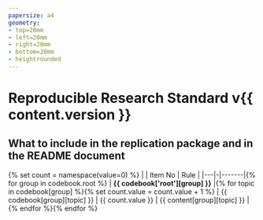```yaml
---
papersize: a4
geometry:
- top=20mm
- left=20mm
- right=20mm
- bottom=20mm
- heightrounded
---
```

# Reproducible Research Standard v{{ content.version }}
## What to include in the replication package and in the README document

{% set count = namespace(value=0) %}
| | Item No | Rule | 
|---|-|-------|{% for group in codebook.root %}
| **{{ codebook['root'][group] }}** |{% for topic in codebook[group] %}{% set count.value = count.value + 1 %}
| {{ codebook[group][topic] }} | {{ count.value }} | {{ content[group][topic] }} | {% endfor %}{% endfor %}
